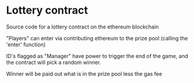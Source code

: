 # Lottery contract
Source code for a lottery contract on the ethereum blockchain

"Players" can enter via contributing ethereum to the prize pool (calling the 'enter' function)

ID's flagged as "Manager" have power to trigger the end of the game, and the contract will pick a random winner.

Winner will be paid out what is in the prize pool less the gas fee